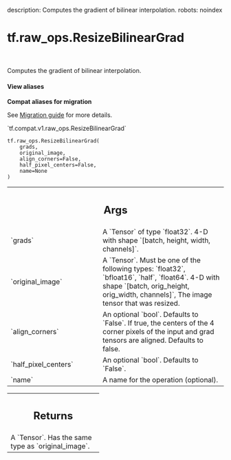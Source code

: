 description: Computes the gradient of bilinear interpolation.
robots: noindex

# tf.raw_ops.ResizeBilinearGrad

<!-- Insert buttons and diff -->

<table class="tfo-notebook-buttons tfo-api nocontent" align="left">

</table>



Computes the gradient of bilinear interpolation.


<section class="expandable">
  <h4 class="showalways">View aliases</h4>
  <p>
<b>Compat aliases for migration</b>
<p>See
<a href="https://www.tensorflow.org/guide/migrate">Migration guide</a> for
more details.</p>
<p>`tf.compat.v1.raw_ops.ResizeBilinearGrad`</p>
</p>
</section>

<pre class="devsite-click-to-copy prettyprint lang-py tfo-signature-link">
<code>tf.raw_ops.ResizeBilinearGrad(
    grads,
    original_image,
    align_corners=False,
    half_pixel_centers=False,
    name=None
)
</code></pre>



<!-- Placeholder for "Used in" -->


<!-- Tabular view -->
 <table class="responsive fixed orange">
<colgroup><col width="214px"><col></colgroup>
<tr><th colspan="2"><h2 class="add-link">Args</h2></th></tr>

<tr>
<td>
`grads`<a id="grads"></a>
</td>
<td>
A `Tensor` of type `float32`.
4-D with shape `[batch, height, width, channels]`.
</td>
</tr><tr>
<td>
`original_image`<a id="original_image"></a>
</td>
<td>
A `Tensor`. Must be one of the following types: `float32`, `bfloat16`, `half`, `float64`.
4-D with shape `[batch, orig_height, orig_width, channels]`,
The image tensor that was resized.
</td>
</tr><tr>
<td>
`align_corners`<a id="align_corners"></a>
</td>
<td>
An optional `bool`. Defaults to `False`.
If true, the centers of the 4 corner pixels of the input and grad tensors are
aligned. Defaults to false.
</td>
</tr><tr>
<td>
`half_pixel_centers`<a id="half_pixel_centers"></a>
</td>
<td>
An optional `bool`. Defaults to `False`.
</td>
</tr><tr>
<td>
`name`<a id="name"></a>
</td>
<td>
A name for the operation (optional).
</td>
</tr>
</table>



<!-- Tabular view -->
 <table class="responsive fixed orange">
<colgroup><col width="214px"><col></colgroup>
<tr><th colspan="2"><h2 class="add-link">Returns</h2></th></tr>
<tr class="alt">
<td colspan="2">
A `Tensor`. Has the same type as `original_image`.
</td>
</tr>

</table>

